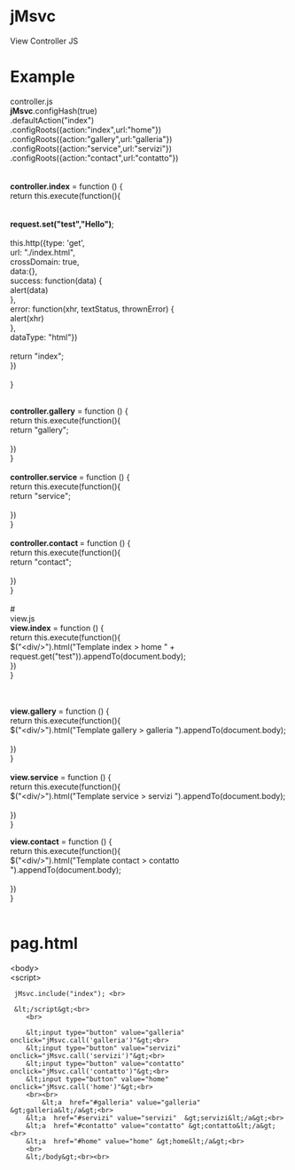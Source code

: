 # jMsvc
View Controller JS


# Example 
controller.js <br>
<b>jMsvc</b>.configHash(true) <br>
.defaultAction("index")<br>
.configRoots({action:"index",url:"home"})<br>
.configRoots({action:"gallery",url:"galleria"})<br>
.configRoots({action:"service",url:"servizi"})<br>
.configRoots({action:"contact",url:"contatto"})<br>
<br><br>
<b> controller.index</b> = function () {<br>
  return this.execute(function(){<br>
  <br>
<br>
  <b> request.set("test","Hello")</b>;<br>
   <br>
   this.http({type: 'get',<br>
        url: "./index.html",<br>
        crossDomain: true,<br>
        data:{},<br>
        success: function(data) {<br>
         alert(data)<br>
        },<br>
        error: function(xhr, textStatus, thrownError) {<br>
       alert(xhr)<br>
        },<br>
        dataType: "html"})<br>
        <br>
    return "index";<br>
})<br>
<br>
}<br>

<br>
<b>controller.gallery</b> = function () {<br>
 return this.execute(function(){<br>
    return "gallery";<br>
<br>
})<br>
}<br>
<br>
<b> controller.service </b>= function () {<br>
 return this.execute(function(){<br>
    return "service";<br>
<br>
})<br>
}<br>
<br>
<b> controller.contact </b>= function () {<br>
 return this.execute(function(){<br>
    return "contact";<br>
<br>
})<br>
}<br>
<br>
# <br>
view.js
<br>
<b>view.index</b> = function () {<br>
   return this.execute(function(){<br>
  $("&lt;div/&gt;").html("Template index > home " +  request.get("test")).appendTo(document.body); <br>
   })<br>
}<br>
<br>
 <br>

<b>view.gallery</b> = function () {<br>
 return this.execute(function(){
   <br>
   $("&lt;div/&gt;").html("Template gallery > galleria ").appendTo(document.body);<br>
<br>
})<br>
}<br>
<br>
<b>view.service</b> = function () {<br>
 return this.execute(function(){<br>
 $("&lt;div/&gt;").html("Template service > servizi ").appendTo(document.body);<br>
<br>
})<br>
}<br>

<b>view.contact</b> = function () {<br>
 return this.execute(function(){<br>
  $("&lt;div/&gt;").html("Template contact > contatto ").appendTo(document.body);<br>
<br>
})<br>
}<br>
<br>


# pag.html

&lt;body&gt;<br>
	 &lt;script&gt;<br>
	 
	 jMsvc.include("index"); <br>
	 
	 &lt;/script&gt;<br>
		<br>
		
		&lt;input type="button" value="galleria" onclick="jMsvc.call('galleria')"&gt;<br>
		&lt;input type="button" value="servizi" onclick="jMsvc.call('servizi')"&gt;<br>
		&lt;input type="button" value="contatto" onclick="jMsvc.call('contatto')"&gt;<br>
		&lt;input type="button" value="home" onclick="jMsvc.call('home')"&gt;<br>
		<br><br>
			&lt;a  href="#galleria" value="galleria"  &gt;galleria&lt;/a&gt;<br>
		&lt;a  href="#servizi" value="servizi"  &gt;servizi&lt;/a&gt;<br>
		&lt;a  href="#contatto" value="contatto" &gt;contatto&lt;/a&gt;<br>
		&lt;a  href="#home" value="home" &gt;home&lt;/a&gt;<br>
		<br>
		&lt;/body&gt;<br><br>
